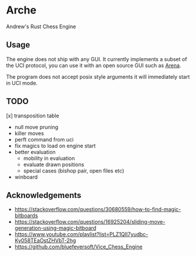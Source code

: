 # Arche
Andrew's Rust Chess Engine

## Usage

The engine does not ship with any GUI. It currently implements a subset of the UCI protocol, you can use it with an open source GUI such as [Arena](http://www.playwitharena.de/).

The program does not accept posix style arguments it will immediately start in UCI mode.

## TODO

[x] transposition table
- null move pruning
- killer moves
- perft command from uci
- fix magics to load on engine start
- better evaluation
  - mobility in evaluation
  - evaluate drawn positions
  - special cases (bishop pair, open files etc)
- winboard

## Acknowledgements

- https://stackoverflow.com/questions/30680559/how-to-find-magic-bitboards
- https://stackoverflow.com/questions/16925204/sliding-move-generation-using-magic-bitboard
- https://www.youtube.com/playlist?list=PLZ1QII7yudbc-Ky058TEaOstZHVbT-2hg
- https://github.com/bluefeversoft/Vice_Chess_Engine
